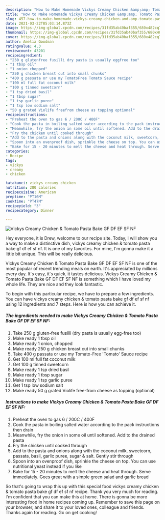```yaml
---
description: "How to Make Homemade Vickys Creamy Chicken &amp;amp; Tomato Pasta Bake GF DF EF SF NF"
title: "How to Make Homemade Vickys Creamy Chicken &amp;amp; Tomato Pasta Bake GF DF EF SF NF"
slug: 457-how-to-make-homemade-vickys-creamy-chicken-and-amp-tomato-pasta-bake-gf-df-ef-sf-nf
date: 2021-03-22T05:03:14.873Z
image: https://img-global.cpcdn.com/recipes/31fd35ab40baf355/680x482cq70/vickys-creamy-chicken-tomato-pasta-bake-gf-df-ef-sf-nf-recipe-main-photo.jpg
thumbnail: https://img-global.cpcdn.com/recipes/31fd35ab40baf355/680x482cq70/vickys-creamy-chicken-tomato-pasta-bake-gf-df-ef-sf-nf-recipe-main-photo.jpg
cover: https://img-global.cpcdn.com/recipes/31fd35ab40baf355/680x482cq70/vickys-creamy-chicken-tomato-pasta-bake-gf-df-ef-sf-nf-recipe-main-photo.jpg
author: Amelia Goodman
ratingvalue: 4.3
reviewcount: 43201
recipeingredient:
- "250 g glutenfree fusilli dry pasta is usually eggfree too"
- "1 tbsp oil"
- "1 onion chopped"
- "250 g chicken breast cut into small chunks"
- "400 g passata or use my TomatoFree Tomato Sauce recipe"
- "100 ml full fat coconut milk"
- "100 g tinned sweetcorn"
- "1 tsp dried basil"
- "1 tbsp sugar"
- "1 tsp garlic puree"
- "1 tsp low sodium salt"
- "50 g grated Violife freefrom cheese as topping optional"
recipeinstructions:
- "Preheat the oven to gas 6 / 200C / 400F"
- "Cook the pasta in boiling salted water according to the pack instructions then drain"
- "Meanwhile, fry the onion in some oil until softened. Add to the drained pasta"
- "Fry the chicken until cooked through"
- "Add to the pasta and onions along with the coconut milk, sweetcorn, passata, basil, garlic puree, sugar &amp; salt. Gently stir through"
- "Spoon into an ovenproof dish, sprinkle the cheese on top. You can use nutritional yeast instead if you like"
- "Bake for 15 - 20 minutes to melt the cheese and heat through. Serve immediately. Goes great with a simple green salad and garlic bread"
categories:
- Recipe
tags:
- vickys
- creamy
- chicken

katakunci: vickys creamy chicken 
nutrition: 280 calories
recipecuisine: American
preptime: "PT16M"
cooktime: "PT47M"
recipeyield: "3"
recipecategory: Dinner

---
```



![Vickys Creamy Chicken &amp; Tomato Pasta Bake GF DF EF SF NF](https://img-global.cpcdn.com/recipes/31fd35ab40baf355/680x482cq70/vickys-creamy-chicken-tomato-pasta-bake-gf-df-ef-sf-nf-recipe-main-photo.jpg)

Hey everyone, it is Drew, welcome to our recipe site. Today, I will show you a way to make a distinctive dish, vickys creamy chicken &amp; tomato pasta bake gf df ef sf nf. It is one of my favorites. For mine, I'm gonna make it a little bit unique. This will be really delicious.



Vickys Creamy Chicken &amp; Tomato Pasta Bake GF DF EF SF NF is one of the most popular of recent trending meals on earth. It's appreciated by millions every day. It's easy, it's quick, it tastes delicious. Vickys Creamy Chicken &amp; Tomato Pasta Bake GF DF EF SF NF is something which I have loved my whole life. They are nice and they look fantastic.


To begin with this particular recipe, we have to prepare a few ingredients. You can have vickys creamy chicken &amp; tomato pasta bake gf df ef sf nf using 12 ingredients and 7 steps. Here is how you can achieve it.

<!--inarticleads1-->

##### The ingredients needed to make Vickys Creamy Chicken &amp; Tomato Pasta Bake GF DF EF SF NF:

1. Take 250 g gluten-free fusilli (dry pasta is usually egg-free too)
1. Make ready 1 tbsp oil
1. Make ready 1 onion, chopped
1. Make ready 250 g chicken breast cut into small chunks
1. Take 400 g passata or use my Tomato-Free &#39;Tomato&#39; Sauce recipe
1. Get 100 ml full fat coconut milk
1. Get 100 g tinned sweetcorn
1. Make ready 1 tsp dried basil
1. Make ready 1 tbsp sugar
1. Make ready 1 tsp garlic puree
1. Get 1 tsp low sodium salt
1. Make ready 50 g grated Violife free-from cheese as topping (optional)




<!--inarticleads2-->

##### Instructions to make Vickys Creamy Chicken &amp; Tomato Pasta Bake GF DF EF SF NF:

1. Preheat the oven to gas 6 / 200C / 400F
1. Cook the pasta in boiling salted water according to the pack instructions then drain
1. Meanwhile, fry the onion in some oil until softened. Add to the drained pasta
1. Fry the chicken until cooked through
1. Add to the pasta and onions along with the coconut milk, sweetcorn, passata, basil, garlic puree, sugar &amp; salt. Gently stir through
1. Spoon into an ovenproof dish, sprinkle the cheese on top. You can use nutritional yeast instead if you like
1. Bake for 15 - 20 minutes to melt the cheese and heat through. Serve immediately. Goes great with a simple green salad and garlic bread




So that's going to wrap this up with this special food vickys creamy chicken &amp; tomato pasta bake gf df ef sf nf recipe. Thank you very much for reading. I'm confident that you can make this at home. There is gonna be more interesting food in home recipes coming up. Remember to save this page on your browser, and share it to your loved ones, colleague and friends. Thanks again for reading. Go on get cooking!
